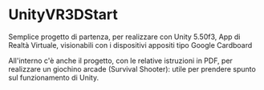 # UnityVR3DStart
Semplice progetto di partenza, per realizzare con Unity 5.50f3, App di Realtà Virtuale, visionabili con i dispositivi appositi tipo Google Cardboard

All'interno c'è anche il progetto, con le relative istruzioni in PDF, per realizzare un giochino arcade (Survival Shooter): utile per prendere spunto sul funzionamento di Unity.
